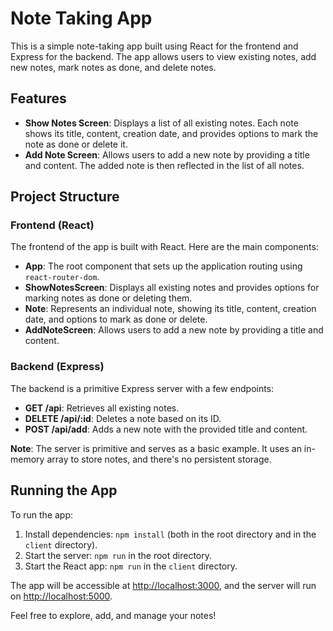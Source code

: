 # Note Taking App

This is a simple note-taking app built using React for the frontend and Express for the backend. The app allows users to view existing notes, add new notes, mark notes as done, and delete notes.

## Features
- **Show Notes Screen**: Displays a list of all existing notes. Each note shows its title, content, creation date, and provides options to mark the note as done or delete it.
- **Add Note Screen**: Allows users to add a new note by providing a title and content. The added note is then reflected in the list of all notes.

## Project Structure

### Frontend (React)
The frontend of the app is built with React. Here are the main components:

- **App**: The root component that sets up the application routing using `react-router-dom`.
- **ShowNotesScreen**: Displays all existing notes and provides options for marking notes as done or deleting them.
- **Note**: Represents an individual note, showing its title, content, creation date, and options to mark as done or delete.
- **AddNoteScreen**: Allows users to add a new note by providing a title and content.

### Backend (Express)
The backend is a primitive Express server with a few endpoints:

- **GET /api**: Retrieves all existing notes.
- **DELETE /api/:id**: Deletes a note based on its ID.
- **POST /api/add**: Adds a new note with the provided title and content.

**Note**: The server is primitive and serves as a basic example. It uses an in-memory array to store notes, and there's no persistent storage.

## Running the App

To run the app:

1. Install dependencies: `npm install` (both in the root directory and in the `client` directory).
2. Start the server: `npm run` in the root directory.
3. Start the React app: `npm run` in the `client` directory.

The app will be accessible at [http://localhost:3000](http://localhost:3000), and the server will run on [http://localhost:5000](http://localhost:5000).

Feel free to explore, add, and manage your notes!
